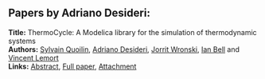 <h2>Papers by Adriano Desideri:</h2>
<p>
<b>Title:</b> ThermoCycle: A Modelica library for the simulation of thermodynamic systems<br />
<b>Authors:</b> <a href="../authors/author_252.html">Sylvain Quoilin</a>, <a href="../authors/author_67.html">Adriano Desideri</a>, <a href="../authors/author_343.html">Jorrit Wronski</a>, <a href="../authors/author_26.html">Ian Bell</a> and <a href="../authors/author_191.html">Vincent Lemort</a><br />
<b>Links:</b> <a href="../abstracts/abstract_73.pdf">Abstract</a>, <a href="../submissions/ECP14096683_QuoilinDesideriWronskiBellLemort.pdf">Full paper</a>, <a href="../attachments/attachment_73.zip">Attachment</a>
</p>